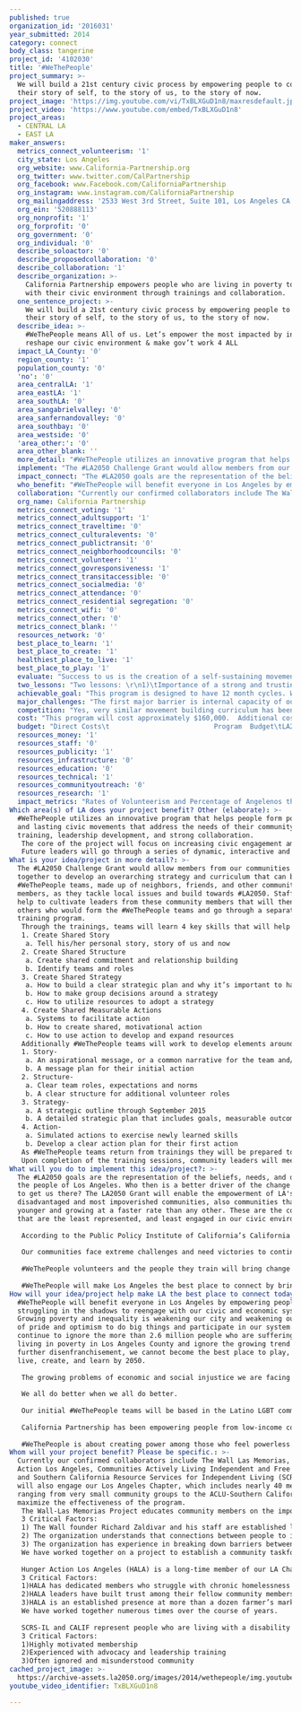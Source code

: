 ```yaml
---
published: true
organization_id: '2016031'
year_submitted: 2014
category: connect
body_class: tangerine
project_id: '4102030'
title: '#WeThePeople'
project_summary: >-
  We will build a 21st century civic process by empowering people to connect
  their story of self, to the story of us, to the story of now.
project_image: 'https://img.youtube.com/vi/TxBLXGuD1n8/maxresdefault.jpg'
project_video: 'https://www.youtube.com/embed/TxBLXGuD1n8'
project_areas:
  - CENTRAL LA
  - EAST LA
maker_answers:
  metrics_connect_volunteerism: '1'
  city_state: Los Angeles
  org_website: www.California-Partnership.org
  org_twitter: www.twitter.com/CalPartnership
  org_facebook: www.Facebook.com/CaliforniaPartnership
  org_instagram: www.instagram.com/CaliforniaPartnership
  org_mailingaddress: '2533 West 3rd Street, Suite 101, Los Angeles CA 90057'
  org_ein: '520888113'
  org_nonprofit: '1'
  org_forprofit: '0'
  org_government: '0'
  org_individual: '0'
  describe_soloactor: '0'
  describe_proposedcollaboration: '0'
  describe_collaboration: '1'
  describe_organization: >-
    California Partnership empowers people who are living in poverty to engage
    with their civic environment through trainings and collaboration.
  one_sentence_project: >-
    We will build a 21st century civic process by empowering people to connect
    their story of self, to the story of us, to the story of now.
  describe_idea: >-
    #WeThePeople means All of us. Let’s empower the most impacted by injustice 2
    reshape our civic environment & make gov’t work 4 ALL
  impact_LA_County: '0'
  region_county: '1'
  population_county: '0'
  'no': '0'
  area_centralLA: '1'
  area_eastLA: '1'
  area_southLA: '0'
  area_sangabrielvalley: '0'
  area_sanfernandovalley: '0'
  area_southbay: '0'
  area_westside: '0'
  'area_other:': '0'
  area_other_blank: ''
  more_detail: "#WeThePeople utilizes an innovative program that helps people form powerful and lasting civic movements that address the needs of their community through training, leadership development, and strong collaboration. \r\nThe core of the project will focus on increasing civic engagement among the County’s most disenfranchised, disadvantaged, &  discriminated communities to empower them to interact with, and change their civic, business, and cultural systems and improve the policies and programs that most impact their lives.\r\nFuture leaders will go through a series of dynamic, interactive and life changing trainings and receive support and resources they can use to engage their communities and form #WeThePeople teams to build towards our #LA2050."
  implement: "The #LA2050 Challenge Grant would allow members from our communities to work together to develop an overarching strategy and curriculum that can be used by #WeThePeople teams, made up of neighbors, friends, and other community members, as they tackle local issues and build towards #LA2050. Staff will help to cultivate leaders from these community members that will then recruit others who would form the #WeThePeople teams and go through a separate training program.  \r\nThrough the trainings, teams will learn 4 key skills that will help them develop and carry out their community engagement strategies: \r\n1. Create Shared Story\r\n  a. Tell his/her personal story, story of us and now\r\n2. Create Shared Structure\r\n  a. Create shared commitment and relationship building\r\n  b. Identify teams and roles \r\n3. Create Shared Strategy\r\n  a. How to build a clear strategic plan and why it’s important to have one\r\n  b. How to make group decisions around a strategy\r\n  c. How to utilize resources to adopt a strategy\r\n4. Create Shared Measurable Actions\r\n  a. Systems to facilitate action\r\n  b. How to create shared, motivational action\r\n  c. How to use action to develop and expand resources\r\nAdditionally #WeThePeople teams will work to develop elements around each of the 4 key skills, including:\r\n1. Story-\r\n   a. An aspirational message, or a common narrative for the team and/or campaign\r\n   b. A message plan for their initial action\r\n2. Structure- \r\n   a. Clear team roles, expectations and norms\r\n   b. A clear structure for additional volunteer roles\r\n3. Strategy-\r\n   a. A strategic outline through September 2015\r\n   b. A detailed strategic plan that includes goals, measurable outcomes, and activities\r\n4. Action-\r\n   a. Simulated actions to exercise newly learned skills\r\n   b. Develop a clear action plan for their first action\r\nAs #WeThePeople teams return from trainings they will be prepared to implement their first action and motivate their communities to re-engage with their civic environment and demand that their voices be heard. \r\nUpon completion of the training sessions, community leaders will meet regularly with their teams and each other to ensure progress and learning is continuous.  A system of team reviews and strategy evaluations will be implemented that allows community leaders and teams to constantly address issues that arise and get the assistance and resources they need to successfully accomplish their goals of building a more connected LA2050"
  impact_connect: "The #LA2050 goals are the representation of the beliefs, needs, and desires of the people of Los Angeles. Who then is a better driver of the change we need to get us there? The LA2050 Grant will enable the empowerment of LA's most disadvantaged and most impoverished communities, also communities that are younger and growing at a faster rate than any other. These are the communities that are the least represented, and least engaged in our civic environment.\r\n\r\nAccording to the Public Policy Institute of California’s California Poverty Measure, 26.9% of Los Angeles County residents are living in poverty and studies show that kids that grow up in poverty are more likely to live in poverty as an adult. If we don’t break this cycle of inequality and poverty now, Los Angeles cannot and will not be the best place to play, connect, live, create, and learn in 2050. We must break the cycle of poverty that is gripping our future NOW by empowering and inspiring those who are most disenfranchised and apathetic.  \r\n\r\nOur communities face extreme challenges and need victories to continue the momentum for greater systemic changes. The implementation of #WeThePeople will result in a network of new leaders who already understand from personal experience the challenges poverty presents to communities.    They will be equipped with skills and will have opportunities to connect with others facing similar struggles.  By strengthening their own leadership and a network of these communities, we will cultivate change makers and build greater civic awareness in our communities. \r\n\r\n#WeThePeople volunteers and the people they train will bring change to our city and to our systems that have been slow to respond to the changing face of LA. Our Leaders and the #WeThePeople teams will create a self-replicating system of empowerment that will cut through the enormous apathy and disillusionment and will instead inspire communities to get involved, identify and solve problems that matter to them, and create an engine that will power LA to 2050. \r\n\r\n#WeThePeople will make Los Angeles the best place to connect by bringing people from different paths of life that are all facing similar challenges together and empowering them with the tools and skills they need to make change."
  who_benefit: "#WeThePeople will benefit everyone in Los Angeles by empowering people who are struggling in the shadows to reengage with our civic and economic systems. Growing poverty and inequality is weakening our city and weakening our sense of pride and optimism to do big things and participate in our system. If we continue to ignore the more than 2.6 million people who are suffering by living in poverty in Los Angeles County and ignore the growing trend of further disenfranchisement, we cannot become the best place to play, connect, live, create, and learn by 2050.\r\n\r\nThe growing problems of economic and social injustice we are facing reach beyond income levels, geographic boundaries, or racial lines. For many, it is easy to ignore the growing poverty crisis, but it doesn’t make the crisis less real. It doesn’t stop eroding our civic systems and threatening our future. The best way to build the momentum needed to tackle this problem is by building connections across demographics, both social and economic. This will create opportunities for new ideas to flourish and it will force everyone to confront the issues that are putting all of our hopes of a prosperous future at risk. \r\n\r\nWe all do better when we all do better.  \r\n\r\nOur initial #WeThePeople teams will be based in the Latino LGBT community, the Hunger and Homeless community, immigrants, and in communities of people who are living with a disability. The #WeThePeople teams will utilize the Story of Self, Us, and Now, to build connections between, and inspire our friends, neighbors, and the community of Los Angeles to build a movement for our LA2050.\r\n\r\nCalifornia Partnership has been empowering people from low-income communities for nearly a decade to engage with their civic environment. Our members are community based organizations representing people from low-income communities who seek progressive change and seek the strategic tools and partners to get it done. Through our collaborative, coalition based structure we have been able to build understanding across a diverse range of people from low-income communities and we are able to connect the diverse range of issues affecting them to a common struggle and create a movement. \r\n\r\n#WeThePeople is about creating power among those who feel powerless. When people have the support, the information and the tools they need to engage they can turn an “I” into “We,” and “Me” into “Us.” This creates a more connected LA."
  collaboration: "Currently our confirmed collaborators include The Wall Las Memorias, Hunger Action Los Angeles, Communities Actively Living Independent and Free (CALIF) and Southern California Resource Services for Independent Living (SCRS-IL.) We will also engage our Los Angeles Chapter, which includes nearly 40 members ranging from very small community groups to the ACLU-Southern California, to maximize the effectiveness of the program. \r\nThe Wall-Las Memorias Project educates community members on the importance of HIV/AIDS, substance abuse prevention and community building in the LGBT community. \r\n3 Critical Factors:\r\n1) The Wall founder Richard Zaldivar and his staff are established leaders in the community of some of the most impoverished and hardest to reach populations in LA\r\n2) The organization understands that connections between people to increase awareness and understanding are important catalysts for change. \r\n3) The organization has experience in breaking down barriers between communities, and holding cultural events that help deepen our sense of community.\r\nWe have worked together on a project to establish a community taskforce that meets with the Department of Health Services in Los Angeles County. The taskforce has trained community leaders to speak to government officials, to plan actions, and to speak and share stories with media and others. \r\n\r\nHunger Action Los Angeles (HALA) is a long-time member of our LA Chapter. HALA works to end hunger through advocacy and organizing and is confirmed for this project.\r\n3 Critical Factors:\r\n1)HALA has dedicated members who struggle with chronic homelessness and hunger. These dedicated core members have become leaders despite the great challenges they face. \r\n2)HALA leaders have built trust among their fellow community members and they are highly aware of issues and policies that work and do not work. \r\n3)HALA is an established presence at more than a dozen farmer’s markets where they operate a program called Market Match. This is an important access point to an expanded community and a great opportunity for a #WeThePeople team to work with. \r\nWe have worked together numerous times over the course of years. \r\n\r\nSCRS-IL and CALIF represent people who are living with a disability and are longtime members of California Partnership and they are confirmed for this project.\r\n3 Critical Factors:\r\n1)Highly motivated membership\r\n2)Experienced with advocacy and leadership training\r\n3)Often ignored and misunderstood community"
  org_name: California Partnership
  metrics_connect_voting: '1'
  metrics_connect_adultsupport: '1'
  metrics_connect_traveltime: '0'
  metrics_connect_culturalevents: '0'
  metrics_connect_publictransit: '0'
  metrics_connect_neighborhoodcouncils: '0'
  metrics_connect_volunteer: '1'
  metrics_connect_govresponsiveness: '1'
  metrics_connect_transitaccessible: '0'
  metrics_connect_socialmedia: '0'
  metrics_connect_attendance: '0'
  metrics_connect_residential segregation: '0'
  metrics_connect_wifi: '0'
  metrics_connect_other: '0'
  metrics_connect_blank: ''
  resources_network: '0'
  best_place_to_learn: '1'
  best_place_to_create: '1'
  healthiest_place_to_live: '1'
  best_place_to_play: '1'
  evaluate: "Success to us is the creation of a self-sustaining movement that is “by the people, for the people.” We will measure our success by evaluating the following. \r\n1—Number of Volunteer Leaders Recruited and Trained- the ability of our teams and our leaders to connect with their community and connect them to building a better LA can be estimated by the number of volunteers they are able to recruit and the percentage they are able to train. \r\n2 – Measuring Increased Capacity – by conducting a pre and post survey for training participants, we will be able to measure a person’s understanding of the curriculum used.  We will also evaluate capacity growth by examining the areas in which a leader grows more confident (e.g., networking with other leaders and organizations, speaking at events, cultivating others to become leaders, etc.). \r\n3— Volunteer led Activities and Retention- ultimately the empowerment of individuals in service to the community is our ultimate goal, we can measure the effectiveness of the #WeThePeople teams by how long volunteers are committed to their cause/campaign and how often they participate.\r\n\r\nIn addition to these metrics, each team will come up with their own metrics with the support and guidance of staff.  These metrics will help teams celebrate progress and accomplishments while identifying areas where greater support is needed.   These metrics will be defined by the teams during their training and initial planning sessions.\r\n"
  two_lessons: "Two lessons: \r\n1)\tImportance of a strong and trusting collaboration that leverages resources\r\n2)\tCreating a movement with a core consisting of the people most impacted by cultivating leadership and connecting them each other and the movement. \r\nWe have worked for nearly ten years building collaborative groups that work in LA and across the state to empower people to take action and protect and expand the safety net services they rely on. We have learned that collaboration and connection between diverse groups of people is important in building a strong and sustainable movement. We also bring together large and small organizations to maximize the impact of both, the large orgs bring resources and experience, and the small bring direct connections to the issues, the community, and the people most directly affected by changes in policy and systems. \r\n\r\nCalifornia Partnership’s relationship to the Center for Community Change which field tested this people powered program after its development by Professor Marshall Ganz and the New Organizing Institute allows us access to experience, case studies, and proven models. We are currently planning a small pilot of the #WeThePeople program in the Bay Area and in Los Angeles for late summer and early fall which will allow us to refine the model for Los Angeles and deploy it during the 12 months of the LA2050 grant.\r\n\r\nIn previous years we, and many other organizations have engaged in traditional civic engagement projects that focus on creating awareness through press events, making phone calls, and knocking on doors in the weeks leading up to elections. However, this alone is not enough to increase turnout and civic engagement.   Several factors have caused recent lower turn rates among our communities.  People can become more apathetic and disengaged from civic life with continued disillusionment and distrust in our system. We know it is time to invest more resources in innovative and holistic approaches, using strategies where information is delivered by trusted messengers, other members from the same communities.  "
  achievable_goal: "This program is designed to have 12 month cycles. We have no doubt that this is an achievable goal. We are already planning the implementation of a shortened pilot program, and we will be guided by the experience of our founding organization and will tailor a curriculum for LA based-communities to ensure a smooth implementation. \r\n\r\nAgreements with key partners previously mentioned have been made and the initial planning and strategy will occur in the first two months of this program. During this initial phase we will also identify and recruit our first team members.\r\n\r\nIn month three we will hold our initial training program that lays the foundation for their success and allows the teams to shape their initial action plans. After these trainings we will identify and plan trainings to ensure that the teams and leaders have the capacity, skillset, and tools to execute their plans. Training and evaluation will continue to occur throughout the year, and teams will receive strategic resources as they are needed. \r\n\r\nThe #WeThePeople teams will begin recruiting volunteers in month three and they will hold their first action in the 4th month. Actions and engagement with community will continue on different scales throughout the year, and major events or engagements will be timed with significant cultural and civic events. \r\n\r\nFollow up trainings and meetings will continue from months 5 through 12.  Recruitment and actions will occur throughout the program after the initial training is complete in month three.   After the first 12 month cycle, key leaders, team members, and volunteers would be re-engaged to begin a new cycle. They would build on their successes, learn from their setbacks, and take on new roles as their movement grows. This is how we would contribute towards building our LA2050."
  major_challenges: "The first major barrier is internal capacity of our organization and of our key allies. While much of the program is on the shoulders of the volunteer teams, the oversight, guidance, and evaluation, will be shouldered by the staff of our organization(s.) We have worked to mitigate this by engaging organizations that have worked most closely with CAP and are the most eager to embark on this program.  This is a base that wants to increase their capacity or have existing capacity strengthened. This will also be mitigated by the expansion of internal capacity through hiring or collectively dedicating resources to oversee the program. \r\n\r\nA second major barrier comes from working with some of the most disenfranchised and disadvantaged communities. Generations of mistrust and discrimination have made our communities wary and distrustful of government, and the lack of responsiveness has bred deep seated apathy. We will mitigate this by working with organizations and community members who are established and trusted in their communities. Our organizations have made real changes and had real success. This will be further mitigated by the empowerment of volunteers who have had positive experiences with government and come from the community. "
  competition: "Yes, very similar movement building curriculum has been used by our parent organization in the immigration reform fight nationally in various states.  Also, similar organizing movement building models have been used by other partner organizations across the state.  \r\n\r\nHowever, our project is unique in that we will bring together communities and organizations who each focus on different issue areas across a diverse set of demographics.  Our project will create a collaborative that demonstrates the intersections between our diverse communities, our important issues, and our common struggle against injustices. \r\n\r\nThere is incredible power that develops when organizations and communities with different immediate interests come together and discover their common narrative and see that their struggle is shared."
  cost: "This program will cost approximately $160,000.  Additional costs will be covered in part through existing grants including one from the California Community Foundation that supports California Partnership (CAP) strengthening its internal capacity among staff and with member organizations of our Los Angeles Chapter.  \r\nAdditionally, California Partnership is pursuing a support from the Marguerite Casey Foundation for general support and Liberty Hill from their Special Opportunity Fund to support leadership development, organizer training, organizing and mobilizing efforts, and strategic planning.  All of which fall under this project. \r\nLastly, CAP’s parent organization, Center for Community Change (CCC) will be providing staff support to create and tailor the curriculum that will be used for this project.  CCC will have Senior Organizing and Directors on hand to support the development and implementation of the program by providing guidance, assisting with the initial training, and support to strengthen internal evaluation of the project. \r\n"
  budget: "Direct Costs\t                          Program  Budget\tLA2050 Budget\r\nPersonnel\t\t\r\n\t\t\r\nLos Angeles Organizer \t                    37,500\t28,125\r\nCommunications Manager \t            21,500\t10,690\r\nSr. Organizer \t                                    13,000\t6,500\r\nDirector \t                                            20,500\t5,125\r\nBenefits @ 25% \t                                    23,125\t12,610\r\n\t\t\r\nTotal Personnel\t                                  115,625\t63,050\r\n\t\t\r\nNon-Personnel\t\t\r\nOperating Costs\t\t\r\nMeetings and Convenings\t              8,000\t7,000\r\nSupplies and Materials\t                      4,000\t1,200\r\nDuplication and Graphic Printing\t      1,500\t750\r\nStaff Travel\t                                              3,000\t1,500\r\n\t\t\r\nTotal Non-Personnel\t                            16,500\t10,450\r\nDirect Costs\t                                          132,125\t73,500\r\nIndirect/Overhead Costs \t                      5,000\t5,000\r\n\t\t\r\nTotal Direct and Indirect\t                  137,125\t78,500\r\n\t\t\r\nOther Costs\t\t\r\nSub-grants\t                                            20,000\t20,000\r\nVolunteer Stipends\t                              1,500\t1,500\r\n\t\t\r\nTotal Other Costs\t                            21,500\t21,500\r\n\t\t\r\nGrand Total\t                                          158,625\t100,000\r\n"
  resources_money: '1'
  resources_staff: '0'
  resources_publicity: '1'
  resources_infrastructure: '0'
  resources_education: '0'
  resources_technical: '1'
  resources_communityoutreach: '0'
  resources_research: '1'
  impact_metrics: "Rates of Volunteerism and Percentage of Angelenos that volunteer informally- This program will be powered by volunteers who receive strategic support. Key leaders will recruit teams of volunteers who will receive leadership and organizing training. Those volunteers will be the power behind the program. The teams of volunteers will interact and communicate with their communities and others about their mission and the goals of LA2050, and with strategic support they will enable and recruit others who will volunteers to plan and implement activities; actions, press events, community forums, etc. \r\nThis program is to create a movement to build a better Los Angeles through inspiring people to come together to make a difference. As people breakthrough the apathy that has brought volunteerism and voting levels to an all-time low their enthusiasm and optimism will spread. \r\n\r\nVoting Rates by Race-This program is going to be focused in communities that are least represented, most discriminated against, and most disenfranchised. Most of these communities are communities of color. Part of the program design is to register voters at events, get pledges of people to vote, and to establish a network of accountability to the community to go out and vote. \r\n\r\nAdults getting sufficient social and emotional support- This program will create teams of people who face similar struggles and would give them the tools build a broader base of leaders and volunteers whose commitment to a campaign or cause is made or renewed. Leaders and their teams become support systems unto themselves, this connection will inspire others while building a strong foundation for a people’s movement.  This metric would also be affected as a by-product of the empowerment of people in the community with the skills to create support structures, to demand access to services, and the skills to connect with each other.  \r\n\r\nGovernment Responsiveness to Residents’ needs- This program will ensure that government is responsive to the needs of residents. By empowering people with the tools and skills to engage with our civic environment they will make their voices and needs heard through activities, meetings with decision makers and increasing awareness of the issues among the general public through traditional and social media.  These strategies have been used by California Partnership over the years and have helped to increase the level of our government’s accountability at the state level.  "
Which area(s) of LA does your project benefit? Other (elaborate): >-
  #WeThePeople utilizes an innovative program that helps people form powerful
  and lasting civic movements that address the needs of their community through
  training, leadership development, and strong collaboration. 
   The core of the project will focus on increasing civic engagement among the County’s most disenfranchised, disadvantaged, & discriminated communities to empower them to interact with, and change their civic, business, and cultural systems and improve the policies and programs that most impact their lives.
   Future leaders will go through a series of dynamic, interactive and life changing trainings and receive support and resources they can use to engage their communities and form #WeThePeople teams to build towards our #LA2050.
What is your idea/project in more detail?: >-
  The #LA2050 Challenge Grant would allow members from our communities to work
  together to develop an overarching strategy and curriculum that can be used by
  #WeThePeople teams, made up of neighbors, friends, and other community
  members, as they tackle local issues and build towards #LA2050. Staff will
  help to cultivate leaders from these community members that will then recruit
  others who would form the #WeThePeople teams and go through a separate
  training program. 
   Through the trainings, teams will learn 4 key skills that will help them develop and carry out their community engagement strategies: 
   1. Create Shared Story
    a. Tell his/her personal story, story of us and now
   2. Create Shared Structure
    a. Create shared commitment and relationship building
    b. Identify teams and roles 
   3. Create Shared Strategy
    a. How to build a clear strategic plan and why it’s important to have one
    b. How to make group decisions around a strategy
    c. How to utilize resources to adopt a strategy
   4. Create Shared Measurable Actions
    a. Systems to facilitate action
    b. How to create shared, motivational action
    c. How to use action to develop and expand resources
   Additionally #WeThePeople teams will work to develop elements around each of the 4 key skills, including:
   1. Story-
    a. An aspirational message, or a common narrative for the team and/or campaign
    b. A message plan for their initial action
   2. Structure- 
    a. Clear team roles, expectations and norms
    b. A clear structure for additional volunteer roles
   3. Strategy-
    a. A strategic outline through September 2015
    b. A detailed strategic plan that includes goals, measurable outcomes, and activities
   4. Action-
    a. Simulated actions to exercise newly learned skills
    b. Develop a clear action plan for their first action
   As #WeThePeople teams return from trainings they will be prepared to implement their first action and motivate their communities to re-engage with their civic environment and demand that their voices be heard. 
   Upon completion of the training sessions, community leaders will meet regularly with their teams and each other to ensure progress and learning is continuous. A system of team reviews and strategy evaluations will be implemented that allows community leaders and teams to constantly address issues that arise and get the assistance and resources they need to successfully accomplish their goals of building a more connected LA2050
What will you do to implement this idea/project?: >-
  The #LA2050 goals are the representation of the beliefs, needs, and desires of
  the people of Los Angeles. Who then is a better driver of the change we need
  to get us there? The LA2050 Grant will enable the empowerment of LA's most
  disadvantaged and most impoverished communities, also communities that are
  younger and growing at a faster rate than any other. These are the communities
  that are the least represented, and least engaged in our civic environment.
   
   According to the Public Policy Institute of California’s California Poverty Measure, 26.9% of Los Angeles County residents are living in poverty and studies show that kids that grow up in poverty are more likely to live in poverty as an adult. If we don’t break this cycle of inequality and poverty now, Los Angeles cannot and will not be the best place to play, connect, live, create, and learn in 2050. We must break the cycle of poverty that is gripping our future NOW by empowering and inspiring those who are most disenfranchised and apathetic. 
   
   Our communities face extreme challenges and need victories to continue the momentum for greater systemic changes. The implementation of #WeThePeople will result in a network of new leaders who already understand from personal experience the challenges poverty presents to communities. They will be equipped with skills and will have opportunities to connect with others facing similar struggles. By strengthening their own leadership and a network of these communities, we will cultivate change makers and build greater civic awareness in our communities. 
   
   #WeThePeople volunteers and the people they train will bring change to our city and to our systems that have been slow to respond to the changing face of LA. Our Leaders and the #WeThePeople teams will create a self-replicating system of empowerment that will cut through the enormous apathy and disillusionment and will instead inspire communities to get involved, identify and solve problems that matter to them, and create an engine that will power LA to 2050. 
   
   #WeThePeople will make Los Angeles the best place to connect by bringing people from different paths of life that are all facing similar challenges together and empowering them with the tools and skills they need to make change.
How will your idea/project help make LA the best place to connect today? In LA2050?: >-
  #WeThePeople will benefit everyone in Los Angeles by empowering people who are
  struggling in the shadows to reengage with our civic and economic systems.
  Growing poverty and inequality is weakening our city and weakening our sense
  of pride and optimism to do big things and participate in our system. If we
  continue to ignore the more than 2.6 million people who are suffering by
  living in poverty in Los Angeles County and ignore the growing trend of
  further disenfranchisement, we cannot become the best place to play, connect,
  live, create, and learn by 2050.
   
   The growing problems of economic and social injustice we are facing reach beyond income levels, geographic boundaries, or racial lines. For many, it is easy to ignore the growing poverty crisis, but it doesn’t make the crisis less real. It doesn’t stop eroding our civic systems and threatening our future. The best way to build the momentum needed to tackle this problem is by building connections across demographics, both social and economic. This will create opportunities for new ideas to flourish and it will force everyone to confront the issues that are putting all of our hopes of a prosperous future at risk. 
   
   We all do better when we all do better. 
   
   Our initial #WeThePeople teams will be based in the Latino LGBT community, the Hunger and Homeless community, immigrants, and in communities of people who are living with a disability. The #WeThePeople teams will utilize the Story of Self, Us, and Now, to build connections between, and inspire our friends, neighbors, and the community of Los Angeles to build a movement for our LA2050.
   
   California Partnership has been empowering people from low-income communities for nearly a decade to engage with their civic environment. Our members are community based organizations representing people from low-income communities who seek progressive change and seek the strategic tools and partners to get it done. Through our collaborative, coalition based structure we have been able to build understanding across a diverse range of people from low-income communities and we are able to connect the diverse range of issues affecting them to a common struggle and create a movement. 
   
   #WeThePeople is about creating power among those who feel powerless. When people have the support, the information and the tools they need to engage they can turn an “I” into “We,” and “Me” into “Us.” This creates a more connected LA.
Whom will your project benefit? Please be specific.: >-
  Currently our confirmed collaborators include The Wall Las Memorias, Hunger
  Action Los Angeles, Communities Actively Living Independent and Free (CALIF)
  and Southern California Resource Services for Independent Living (SCRS-IL.) We
  will also engage our Los Angeles Chapter, which includes nearly 40 members
  ranging from very small community groups to the ACLU-Southern California, to
  maximize the effectiveness of the program. 
   The Wall-Las Memorias Project educates community members on the importance of HIV/AIDS, substance abuse prevention and community building in the LGBT community. 
   3 Critical Factors:
   1) The Wall founder Richard Zaldivar and his staff are established leaders in the community of some of the most impoverished and hardest to reach populations in LA
   2) The organization understands that connections between people to increase awareness and understanding are important catalysts for change. 
   3) The organization has experience in breaking down barriers between communities, and holding cultural events that help deepen our sense of community.
   We have worked together on a project to establish a community taskforce that meets with the Department of Health Services in Los Angeles County. The taskforce has trained community leaders to speak to government officials, to plan actions, and to speak and share stories with media and others. 
   
   Hunger Action Los Angeles (HALA) is a long-time member of our LA Chapter. HALA works to end hunger through advocacy and organizing and is confirmed for this project.
   3 Critical Factors:
   1)HALA has dedicated members who struggle with chronic homelessness and hunger. These dedicated core members have become leaders despite the great challenges they face. 
   2)HALA leaders have built trust among their fellow community members and they are highly aware of issues and policies that work and do not work. 
   3)HALA is an established presence at more than a dozen farmer’s markets where they operate a program called Market Match. This is an important access point to an expanded community and a great opportunity for a #WeThePeople team to work with. 
   We have worked together numerous times over the course of years. 
   
   SCRS-IL and CALIF represent people who are living with a disability and are longtime members of California Partnership and they are confirmed for this project.
   3 Critical Factors:
   1)Highly motivated membership
   2)Experienced with advocacy and leadership training
   3)Often ignored and misunderstood community
cached_project_image: >-
  https://archive-assets.la2050.org/images/2014/wethepeople/img.youtube.com/vi/TxBLXGuD1n8/maxresdefault.jpg
youtube_video_identifier: TxBLXGuD1n8

---
```

